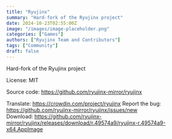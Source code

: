 ```yaml
---
title: "Ryujinx"
summary: "Hard-fork of the Ryujinx project"
date: 2024-10-23T02:55:00Z
image: "/images/image-placeholder.png"
categories: ["Games"]
authors: ["Ryujinx Team and Contributors"]
tags: ["Community"]
draft: false
---
```


Hard-fork of the Ryujinx project

License: MIT

Source code: <https://github.com/ryujinx-mirror/ryujinx>

Translate: <https://crowdin.com/project/ryujinx>
Report the bug: <https://github.com/ryujinx-mirror/ryujinx/issues/new>  
Download: <https://github.com/ryujinx-mirror/ryujinx/releases/download/r.49574a9/ryujinx-r.49574a9-x64.AppImage>
